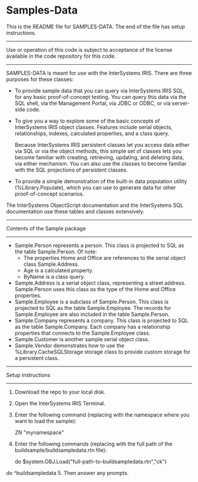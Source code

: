 # Samples-Data
This is the README file for SAMPLES-DATA. 
The end of the file has setup instructions.
************************************************************************************
Use or operation of this code is subject to acceptance of the license available in the code 
repository for this code.
************************************************************************************
SAMPLES-DATA is meant for use with the InterSystems IRIS.
There are three purposes for these classes:
* To provide sample data that you can query via InterSystems IRIS SQL, for any basic 
  proof-of-concept testing. You can query this data via the SQL shell, via the Management Portal, 
  via JDBC or ODBC, or via server-side code.

* To give you a way to explore some of the basic concepts of InterSystems IRIS object classes.
  Features include serial objects, relationships, indexes, calculated properties, and a class query.

  Because InterSystems IRIS persistent classes let you access data either via SQL or via the object
  methods, this simple set of classes lets you become familiar with creating, retrieving, updating, and 
  deleting data, via either mechanism. You can also use the classes to become familiar with 
  the SQL projections of persistent classes. 

* To provide a simple demonstration of the built-in data population utility (%Library.Populate), which
  you can use to generate data for other proof-of-concept scenarios.

The InterSystems ObjectScript documentation and the InterSystems SQL documentation use these tables and 
classes extensively. 

************************************************************************************
Contents of the Sample package
************************************************************************************
* Sample.Person represents a person. This class is projected to SQL as the table Sample.Person.
  Of note:
  - The properties Home and Office are references to the serial object class Sample.Address.
  - Age is a calculated property.
  - ByName is a class query.
* Sample.Address is a serial object class, representing a street address. Sample.Person uses
  this class as the type of the Home and Office properties.
* Sample.Employee is a subclass of Sample.Person. This class is projected to SQL as the table 
  Sample.Employee. The records for Sample.Employee are also included in the table Sample.Person.
* Sample.Company represents a company. This class is projected to SQL as the table Sample.Company.
  Each company has a relationship properties that connects to the Sample.Employee class.
* Sample.Customer is another sample serial object class.
* Sample.Vendor demonstrates how to use the %Library.CacheSQLStorage storage class to provide 
  custom storage for a persistent class.

************************************************************************************
Setup instructions
************************************************************************************
1. Download the repo to your local disk.
2. Open the InterSystems IRIS Terminal.
3. Enter the following command (replacing with the namespace where you want to load the sample):

   ZN "mynamespace"
4. Enter the following commands (replacing with the full path of the buildsample/buildsampledata.rtn file):

   do $system.OBJ.Load("full-path-to-buildsampledata.rtn","ck")

do ^buildsampledata
5. Then answer any prompts.
